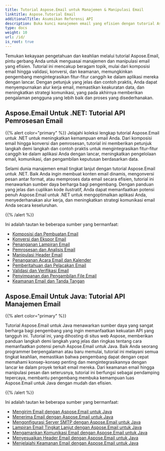 ```yaml
---
title: Tutorial Aspose.Email untuk Manajemen & Manipulasi Email
linktitle: Aspose.Tutorial Email
additionalTitle: Asumsikan Referensi API
description: Buka kunci manajemen email yang efisien dengan tutorial Aspose.Email. Dari komposisi hingga keamanan, kuasai beragam aspek untuk meningkatkan alur kerja dan pengalaman pengguna.
type: docs
weight: 10
url: /id/
is_root: true
---
```

Temukan kekayaan pengetahuan dan keahlian melalui tutorial Aspose.Email, pintu gerbang Anda untuk menguasai manajemen dan manipulasi email yang efisien. Tutorial ini mencakup beragam topik, mulai dari komposisi email hingga validasi, konversi, dan keamanan, memungkinkan pengembang mengintegrasikan fitur-fitur canggih ke dalam aplikasi mereka dengan lancar. Dengan petunjuk yang jelas dan contoh praktis, Anda dapat menyempurnakan alur kerja email, memastikan keakuratan data, dan meningkatkan strategi komunikasi, yang pada akhirnya memberikan pengalaman pengguna yang lebih baik dan proses yang disederhanakan.

## Aspose.Email Untuk .NET: Tutorial API Pemrosesan Email
{{% alert color="primary" %}}
Jelajahi koleksi lengkap tutorial Aspose.Email untuk .NET untuk meningkatkan kemampuan email Anda. Dari komposisi email hingga konversi dan pemrosesan, tutorial ini memberikan petunjuk langkah demi langkah dan contoh praktis untuk mengintegrasikan fitur-fitur canggih ke dalam aplikasi Anda dengan lancar, meningkatkan pengelolaan email, komunikasi, dan pengambilan keputusan berdasarkan data.

Selami dunia manajemen email tingkat lanjut dengan tutorial Aspose.Email untuk .NET. Baik Anda ingin membuat konten email dinamis, mengonversi pesan antar format, atau memproses data email secara efisien, tutorial ini menawarkan sumber daya berharga bagi pengembang. Dengan panduan yang jelas dan cuplikan kode ilustratif, Anda dapat memanfaatkan potensi penuh Aspose.Email untuk .NET untuk mengoptimalkan aplikasi Anda, menyederhanakan alur kerja, dan meningkatkan strategi komunikasi email Anda secara keseluruhan.

{{% /alert %}}

Ini adalah tautan ke beberapa sumber yang bermanfaat:
- [Komposisi dan Pembuatan Email](./net/email-composition-and-creation/)
- [Konversi dan Ekspor Email](./net/email-conversion-and-export/)
- [Penanganan Lampiran Email](./net/email-attachment-handling/)
- [Pemrosesan dan Analisis Email](./net/email-processing-and-analysis/)
- [Manipulasi Header Email](./net/email-header-manipulation/)
- [Penanganan Acara Email dan Kalender](./net/email-event-and-calendar-handling/)
- [Pemberitahuan dan Pelacakan Email](./net/email-notification-and-tracking/)
- [Validasi dan Verifikasi Email](./net/email-validation-and-verification/)
- [Penyimpanan dan Pengambilan File Email](./net/email-file-storage-and-retrieval/)
- [Keamanan Email dan Tanda Tangan](./net/email-security-and-signatures/)

## Aspose.Email Untuk Java: Tutorial API Manajemen Email
{{% alert color="primary" %}}

Tutorial Aspose.Email untuk Java menawarkan sumber daya yang sangat berharga bagi pengembang yang ingin memanfaatkan kekuatan API yang tangguh ini. Tutorial ini, yang dihosting di situs web Aspose, memberikan panduan langkah demi langkah yang jelas dan ringkas tentang cara memanfaatkan potensi penuh Aspose.Email untuk Java. Baik Anda seorang programmer berpengalaman atau baru memulai, tutorial ini melayani semua tingkat keahlian, memastikan bahwa pengembang dapat dengan cepat memahami konsep-konsep penting dan mengintegrasikannya dengan lancar ke dalam proyek terkait email mereka. Dari keamanan email hingga manipulasi pesan dan seterusnya, tutorial ini berfungsi sebagai pendamping tepercaya, membantu pengembang membuka kemampuan luas Aspose.Email untuk Java dengan mudah dan efisien.


{{% /alert %}}

Ini adalah tautan ke beberapa sumber yang bermanfaat:
- [Mengirim Email dengan Aspose.Email untuk Java](./java/sending-emails/)
- [Menerima Email dengan Aspose.Email untuk Java](./java/receiving-emails/)
- [Mengonfigurasi Server SMTP dengan Aspose.Email untuk Java](./java/configuring-smtp-servers/)
- [Lampiran Email Tingkat Lanjut dengan Aspose.Email untuk Java](./java/advanced-email-attachments/)
- [Mengamankan Komunikasi Email dengan Aspose.Email untuk Java](./java/securing-email-communications/)
- [Menyesuaikan Header Email dengan Aspose.Email untuk Java](./java/customizing-email-headers/)
- [Menjelajahi Keamanan Email dengan Aspose.Email untuk Java](./java/exploring-email-security/)